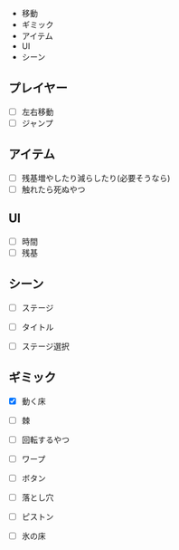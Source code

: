 - 移動
- ギミック
- アイテム
- UI
- シーン

## プレイヤー
- [ ] 左右移動
- [ ] ジャンプ

## アイテム
- [ ] 残基増やしたり減らしたり(必要そうなら)
- [ ] 触れたら死ぬやつ

## UI
- [ ] 時間
- [ ] 残基

## シーン
- [ ] ステージ

- [ ] タイトル
- [ ] ステージ選択

## ギミック
- [x] 動く床
- [ ] 棘
- [ ] 回転するやつ
- [ ] ワープ

- [ ] ボタン
- [ ] 落とし穴
- [ ] ピストン
- [ ] 氷の床